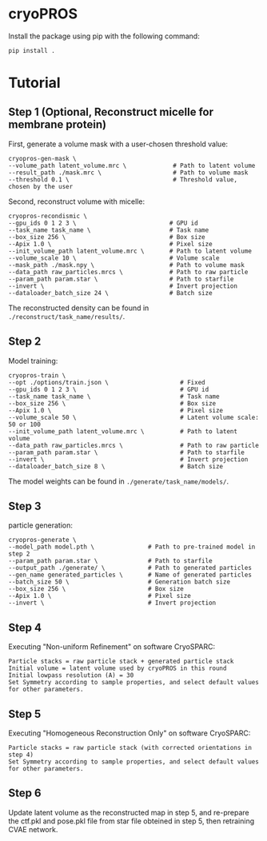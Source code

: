 # cryoPROS

Install the package using pip with the following command:
```bash
pip install .
```

# Tutorial

## Step 1 (Optional, Reconstruct micelle for membrane protein) 

First, generate a volume mask with a user-chosen threshold value:
```shell
cryopros-gen-mask \
--volume_path latent_volume.mrc \             # Path to latent volume
--result_path ./mask.mrc \                    # Path to volume mask
--threshold 0.1 \                             # Threshold value, chosen by the user
```

Second, reconstruct volume with micelle:
```shell
cryopros-recondismic \
--gpu_ids 0 1 2 3 \                          # GPU id
--task_name task_name \                      # Task name
--box_size 256 \                             # Box size
--Apix 1.0 \                                 # Pixel size
--init_volume_path latent_volume.mrc \       # Path to latent volume
--volume_scale 10 \                          # Volume scale
--mask_path ./mask.npy \                     # Path to volume mask
--data_path raw_particles.mrcs \             # Path to raw particle
--param_path param.star \                    # Path to starfile
--invert \                                   # Invert projection
--dataloader_batch_size 24 \                 # Batch size
```
The reconstructed density can be found in `./reconstruct/task_name/results/`.


## Step 2
Model training:
```shell
cryopros-train \
--opt ./options/train.json \                    # Fixed
--gpu_ids 0 1 2 3 \                             # GPU id
--task_name task_name \                         # Task name
--box_size 256 \                                # Box size
--Apix 1.0 \                                    # Pixel size
--volume_scale 50 \                             # Latent volume scale: 50 or 100
--init_volume_path latent_volume.mrc \          # Path to latent volume
--data_path raw_particles.mrcs \                # Path to raw particle
--param_path param.star \                       # Path to starfile
--invert \                                      # Invert projection
--dataloader_batch_size 8 \                     # Batch size
```
The model weights can be found in `./generate/task_name/models/`.

## Step 3

particle generation:
```shell
cryopros-generate \
--model_path model.pth \               # Path to pre-trained model in step 2
--param_path param.star \              # Path to starfile
--output_path ./generate/ \            # Path to generated particles
--gen_name generated_particles \       # Name of generated particles
--batch_size 50 \                      # Generation batch size
--box_size 256 \                       # Box size
--Apix 1.0 \                           # Pixel size
--invert \                             # Invert projection
```

## Step 4
Executing "Non-uniform Refinement" on software CryoSPARC:
```
Particle stacks = raw particle stack + generated particle stack
Initial volume = latent volume used by cryoPROS in this round
Initial lowpass resolution (A) = 30
Set Symmetry according to sample properties, and select default values for other parameters.
```

## Step 5
Executing "Homogeneous Reconstruction Only" on software CryoSPARC:
```
Particle stacks = raw particle stack (with corrected orientations in step 4)
Set Symmetry according to sample properties, and select default values for other parameters.
```

## Step 6
Update latent volume as the reconstructed map in step 5, and re-prepare the ctf.pkl and pose.pkl file from star file obteined in step 5, then retraining CVAE network.
